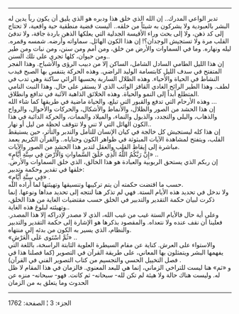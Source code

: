 ------------------------------------------------------------------------

تدبر الواعي المدرك.. إن الله الذي خلق هذا ودبره هو الذي يليق أن يكون رباً
يدين له البشر بالعبودية ولا يشركون به شيئاً من خلقه.. أليست قضية منطقية
حية واقعية، لا تحتاج إلى كد ذهن، ولا إلى بحث وراء الأقيسة الجدلية التي
يعلكها الذهن باردة جافة، ولا تدفئ القلب مرة ولا تستجيش الوجدان؟! إن هذا
الكون الهائل. سماواته وأرضه. شمسه وقمره. ليله ونهاره. وما في السماوات
والأرض من خلق، ومن أمم ومن سنن، ومن نبات ومن طير ومن حيوان، كلها تجري
على تلك السنن..  
إن هذا الليل الطامي السادل الشامل، الساكن إلا من دبيب الرؤى والأشباح.
وهذا الفجر المتفتح في سدف الليل كابتسامة الوليد الراضي. وهذه الحركة
يتنفس بها الصبح فيدب النشاط في الحياة والأحياء. وهذه الظلال الساربة
يحسبها الرائي ساكنة وهي تدب في لطف. وهذا الطير الرائح الغادي القافز
الواثب الذي لا يستقر على حال. وهذا النبت النامي المتطلع أبداً إلى النمو
والحياة. وهذه الخلائق الذاهبة الآئبة في تدافع وانطلاق.  
وهذه الأرحام التي تدفع والقبور التي تبلع، والحياة ماضية في طريقها كما
شاء الله ...  
إن هذا الحشد من الصور والظلال، والأنماط والأشكال، والحركات والأحوال،
والرواح والذهاب، والبلى والتجدد، والذبول والنماء، والميلاد والممات،
والحركة الدائبة في هذا الكون الهائل التي لا تني ولا تتوقف لحظة من ليل أو
نهار..  
إن هذا كله ليستجيش كل خالجة في كيان الإنسان للتأمل والتدبر والتأثر، حين
يستيقظ القلب، ويتفتح لمشاهدة الآيات المبثوثة في ظواهر الكون وحناياه..
والقرآن الكريم يعمد مباشرة إلى إيقاظ القلب والعقل لتدبر هذا الحشد من
الصور والآيات.  
«إِنَّ رَبَّكُمُ اللَّهُ الَّذِي خَلَقَ السَّماواتِ وَالْأَرْضَ فِي سِتَّةِ أَيَّامٍ» ..  
إن ربكم الذي يستحق الربوبية والعبادة هو هذا الخالق، الذي خلق السماوات
والأرض. خلقها في تقدير وحكمة وتدبير:  
«فِي سِتَّةِ أَيَّامٍ» .  
حسب ما اقتضت حكمته أن يتم تركيبها وتنسيقها وتهيئتها لما أراده الله.  
ولا ندخل في تحديد هذه الأيام الستة. فهي لم تذكر هنا لنتجه إلى تحديد
مداها ونوعها. إنما ذكرت لبيان حكمة التقدير والتدبير في الخلق حسب مقتضيات
الغاية من هذا الخلق، وتهيئته لبلوغ هذه الغاية..  
وعلى أية حال فالأيام الستة غيب من غيب الله، الذي لا مصدر لإدراكه إلا هذا
المصدر. فعلينا أن نقف عنده ولا نتعداه. والمقصود بذكرها هو الإشارة إلى
حكمة التقدير والتدبير والنظام، الذي يسير به الكون من بدئه إلى منتهاه.  
«ثُمَّ اسْتَوى عَلَى الْعَرْشِ» ..  
والاستواء على العرش. كناية عن مقام السيطرة العلوية الثابتة الراسخة،
باللغة التي يفهمها البشر ويتمثلون بها المعاني، على طريقة القرآن في
التصوير (كما فصلنا هذا في فصل التخييل الحسي والتجسيم من كتاب التصوير
الفني في القرآن) .  
و «ثم» هنا ليست للتراخي الزماني، إنما هي للبعد المعنوي. فالزمان في هذا
المقام لا ظل له. وليست هناك حالة ولا هيئة لم تكن لله- سبحانه- ثم كانت.
فهو- سبحانه- منزه عن الحدوث وما يتعلق به من الزمان

------------------------------------------------------------------------

الجزء: 3 ¦ الصفحة: 1762
